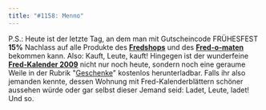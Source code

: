 ```yaml
---
title: "#1158: Menno"
---
```


P.S.:
Heute ist der letzte Tag, an dem man mit Gutscheincode FRÜHESFEST <strong>15%</strong> Nachlass auf alle Produkte des <a href="http://fredshop.spreadshirt.net/de/DE/Shop"><strong>Fredshops</strong></a> und des <a href="http://fred-o-mat.spreadshirt.net/de/DE/Shop"><strong>Fred-o-maten</strong></a> bekommen kann. Also: Kauft, Leute, kauft!
Hingegen ist der wunderfeine <a href="http://www.fonflatter.de/dateien/kalender_fonflatter_2009.pdf"><strong>Fred-Kalender 2009</strong></a> nicht nur noch heute, sondern noch eine geraume Weile in der Rubrik "<a href="http://www.fonflatter.de/geschenke">Geschenke</a>" kostenlos herunterladbar. Falls ihr also jemanden kennte, dessen Wohnung mit Fred-Kalenderblättern schöner aussehen würde oder gar selbst dieser Jemand seid: Ladet, Leute, ladet!
Und so.

